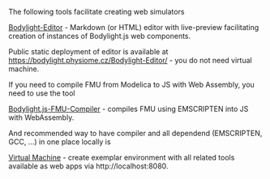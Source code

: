 The following tools facilitate creating web simulators

<a class="w3-button w3-theme-d1" href="#editor/index.md">Bodylight-Editor</a> - Markdown (or HTML) editor with live-preview facilitating creation of instances of Bodylight.js web components.

Public static deployment of editor is available at https://bodylight.physiome.cz/Bodylight-Editor/ - you do not need virtual machine.

If you need to compile FMU from Modelica to JS with Web Assembly, you need to use the tool 

<a class="w3-button w3-theme-d1" href="#editor/compiler.md">Bodylight.js-FMU-Compiler</a> - compiles FMU using EMSCRIPTEN into JS with WebAssembly.

And recommended way to have compiler and all dependend (EMSCRIPTEN, GCC, ...) in one place locally is

<a class="w3-button w3-theme-d1" href="#editor/virtualmachine.md">Virtual Machine</a> - create exemplar environment with all related tools available as web apps via http://localhost:8080.
